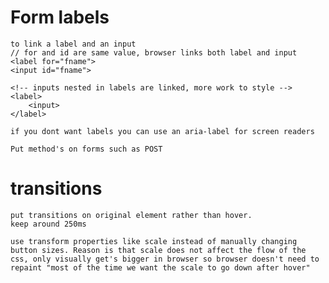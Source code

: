 # Form labels

    to link a label and an input
    // for and id are same value, browser links both label and input
    <label for="fname">
    <input id="fname">

    <!-- inputs nested in labels are linked, more work to style -->
    <label>
        <input>
    </label>

    if you dont want labels you can use an aria-label for screen readers

    Put method's on forms such as POST

# transitions

    put transitions on original element rather than hover.
    keep around 250ms

    use transform properties like scale instead of manually changing button sizes. Reason is that scale does not affect the flow of the css, only visually get's bigger in browser so browser doesn't need to repaint "most of the time we want the scale to go down after hover"
